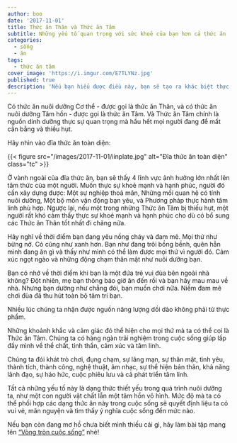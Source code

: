 ```yaml
---
author: boo
date: '2017-11-01'
title: Thức ăn Thân và Thức ăn Tâm
subtitle: Những yếu tố quan trọng với sức khoẻ của bạn hơn cả thức ăn
categories:
  - sống
  - ăn
tags:
  - thức ăn tâm
cover_image: 'https://i.imgur.com/E7TLYNz.jpg'
published: true
description: 'Nếu bạn hiểu được điều này, bạn sẽ tạo ra khác biệt thực sự trong cuộc sống!'
---
```

Có thức ăn nuôi dưỡng Cơ thể - được gọi là thức ăn Thân, và có thức ăn nuôi dưỡng Tâm hồn - được gọi là thức ăn Tâm. Và Thức ăn Tâm chính là nguồn dinh dưỡng thực sự quan trọng mà hầu hết mọi người đang để mất cân bằng và thiếu hụt.

<!--more-->

Hãy nhìn vào đĩa thức ăn toàn diện:

{{< figure src="/images/2017-11-01/iinplate.jpg" alt="Đĩa thức ăn toàn diện" class="tc" >}}

Ở vành ngoài của đĩa thức ăn, bạn sẽ thấy 4 lĩnh vực ảnh hưởng lớn nhất lên tâm thức của một người. Muốn thực sự khoẻ mạnh và hạnh phúc, người đó cần xây dựng được: Một sự nghiệp thoả mãn, Những mối quan hệ có tính nuôi dưỡng, Một bộ môn vận động bạn yêu, và Phương pháp thực hành tâm linh phù hợp. Ngược lại, nếu một trong những Thức ăn Tâm bị thiếu hụt, một người rất khó cảm thấy thực sự khoẻ mạnh và hạnh phúc cho dù có bổ sung các Thức ăn Thân tốt nhất đi chăng nữa.

Hãy nghĩ về thời điểm bạn đang yêu nồng cháy và đam mê. Mọi thứ như bừng nở. Cỏ cũng như xanh hơn. Bạn như đang trôi bồng bềnh, quên hẳn mình đang ăn gì và thấy như mình có thể làm được mọi thứ vì người đó. Cảm xúc ngọt ngào và những động chạm thân mật như nuôi dưỡng bạn.

Bạn có nhớ về thời điểm khi bạn là một đứa trẻ vui đùa bên ngoài nhà không? Đột nhiên, mẹ bạn thông báo giờ ăn đến rồi và bạn hãy mau mau về nhà. Nhưng bạn dường như chẳng đói, bạn muốn chơi nữa. Niềm đam mê chơi đùa đã thu hút toàn bộ tâm trí bạn.

Nhiều lúc chúng ta nhận được nguồn năng lượng dồi dào không phải từ thực phẩm.

Những khoảnh khắc và cảm giác đó thể hiện cho mọi thứ mà ta có thể coi là Thức ăn Tâm. Chúng ta có hàng ngàn trải nghiệm trong cuộc sống giúp lấp đầy mình về thể chất, tinh thần, cảm xúc và tâm linh.

Chúng ta đói khát trò chơi, đụng chạm, sự lãng mạn, sự thân mật, tình yêu, thành tích, thành công, nghệ thuật, âm nhạc, sự thể hiện bản thân, khả năng lãnh đạo, sự háo hức, cuộc phiêu lưu và cả phát triển tâm linh.

Tất cả những yếu tố này là dạng thức thiết yếu trong quá trình nuôi dưỡng ta, như một con người vật chất lẫn một tâm hồn vô hình. Mức độ mà ta có thể phối hợp các dạng thức ăn này trong cuộc sống sẽ quyết định liệu ta có vui vẻ, mãn nguyện và tìm thấy ý nghĩa cuộc sống đến mức nào.

Nếu bạn còn đang mơ hồ chưa biết mình thiếu cái gì, hãy làm bài tập mang tên [“Vòng tròn cuộc sống”](/posts/vong-tron-cuoc-song-cong-cu-danh-gia-suc-khoe-cua-health-coach) nhé!
